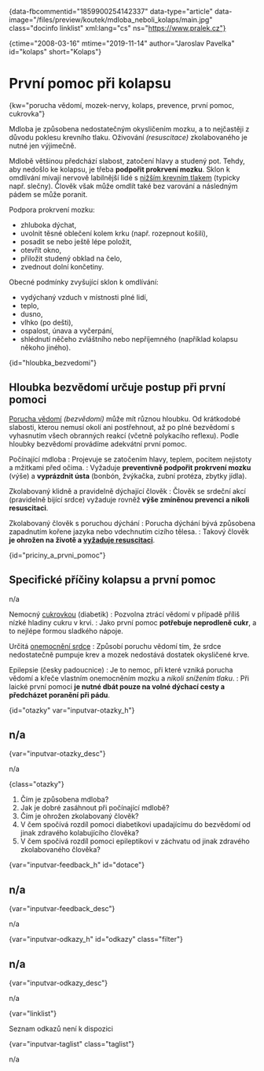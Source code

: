 
{data-fbcommentid="1859900254142337" data-type="article" data-image="/files/preview/koutek/mdloba\_neboli\_kolaps/main.jpg" class="docinfo linklist" xml:lang="cs" ns="https://www.pralek.cz"}

{ctime="2008-03-16" mtime="2019-11-14" author="Jaroslav Pavelka" id="kolaps" short="Kolaps"}

# První pomoc při kolapsu 

{kw="porucha vědomí, mozek-nervy, kolaps, prevence, první pomoc, cukrovka"}

Mdloba je způsobena nedostatečným okysličením mozku, a to nejčastěji z důvodu poklesu krevního tlaku. Oživování _(resuscitace)_ zkolabovaného je nutné jen výjimečně. 

Mdlobě většinou předchází slabost, zatočení hlavy a studený pot. Tehdy, aby nedošlo ke kolapsu, je třeba **podpořit prokrvení mozku**. Sklon k omdlívání mívají nervově labilnější lidé s [nižším krevním tlakem][1] (typicky např. slečny). Člověk však může omdlít také bez varování a následným pádem se může poranit. 

Podpora prokrvení mozku: 

  * zhluboka dýchat, 
  * uvolnit těsné oblečení kolem krku (např. rozepnout košili), 
  * posadit se nebo ještě lépe položit, 
  * otevřít okno, 
  * přiložit studený obklad na čelo, 
  * zvednout dolní končetiny. 

Obecné podmínky zvyšující sklon k omdlívání: 

  * vydýchaný vzduch v místnosti plné lidí, 
  * teplo, 
  * dusno, 
  * vlhko (po dešti), 
  * ospalost, únava a vyčerpání, 
  * shlédnutí něčeho zvláštního nebo nepříjemného (například kolapsu někoho jiného). 

{id="hloubka_bezvedomi"}

## Hloubka bezvědomí určuje postup při první pomoci 

[Porucha vědomí][2] _(bezvědomí)_ může mít různou hloubku. Od krátkodobé slabosti, kterou nemusí okolí ani postřehnout, až po plné bezvědomí s vyhasnutím všech obranných reakcí (včetně polykacího reflexu). Podle hloubky bezvědomí provádíme adekvátní první pomoc. 

Počínající mdloba 
:   Projevuje se zatočením hlavy, teplem, pocitem nejistoty a mžitkami před očima. 
:   Vyžaduje **preventivně podpořit prokrvení mozku** (výše) a **vyprázdnit ústa** (bonbón, žvýkačka, zubní protéza, zbytky jídla). 

Zkolabovaný klidně a pravidelně dýchající člověk 
:   Člověk se srdeční akcí (pravidelně bijící srdce) vyžaduje rovněž **výše zmíněnou prevenci a nikoli resuscitaci**. 

Zkolabovaný člověk s poruchou dýchání 
:   Porucha dýchání bývá způsobena zapadnutím kořene jazyka nebo vdechnutím cizího tělesa. 
:   Takový člověk **je ohrožen na životě a [vyžaduje resuscitaci][3]**. 

{id="priciny\_a\_prvni_pomoc"}

## Specifické příčiny kolapsu a první pomoc 

n/a 

Nemocný [cukrovkou][4] (diabetik) 
:   Pozvolna ztrácí vědomí v případě příliš nízké hladiny cukru v krvi. 
:   Jako první pomoc **potřebuje neprodleně cukr**, a to nejlépe formou sladkého nápoje. 

Určitá [onemocnění srdce][5] 
:   Způsobí poruchu vědomí tím, že srdce nedostatečně pumpuje krev a mozek nedostává dostatek okysličené krve. 

Epilepsie (česky padoucnice) 
:   Je to nemoc, při které vzniká porucha vědomí a křeče vlastním onemocněním mozku a _nikoli snížením tlaku_. 
:   Při laické první pomoci **je nutné dbát pouze na volné dýchací cesty a předcházet poranění při pádu**. 

{id="otazky" var="inputvar-otazky_h"}

## n/a 

{var="inputvar-otazky_desc"}

n/a 

{class="otazky"}

  1. Čím je způsobena mdloba? 
  2. Jak je dobré zasáhnout při počínající mdlobě? 
  3. Čím je ohrožen zkolabovaný člověk? 
  4. V čem spočívá rozdíl pomoci diabetikovi upadajícímu do bezvědomí od jinak zdravého kolabujícího člověka? 
  5. V čem spočívá rozdíl pomoci epileptikovi v záchvatu od jinak zdravého zkolabovaného člověka? 

{var="inputvar-feedback_h" id="dotace"}

## n/a 

{var="inputvar-feedback_desc"}

n/a 

{var="inputvar-odkazy_h" id="odkazy" class="filter"}

## n/a 

{var="inputvar-odkazy_desc"}

n/a 

{var="linklist"}

Seznam odkazů není k dispozici 

{var="inputvar-taglist" class="taglist"}

n/a

 [1]: krevni_tlak
 [2]: predychavani
 [3]: resuscitace
 [4]: cukrovka
 [5]: srdecni_infarkt

